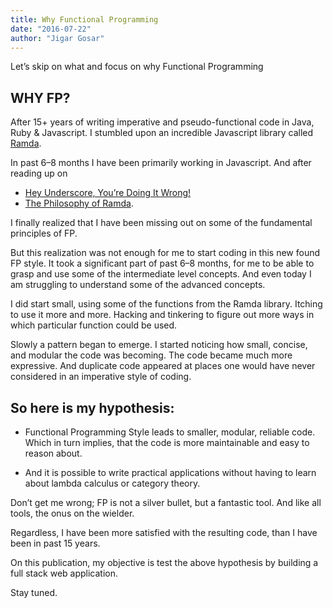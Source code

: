 ```yaml
---
title: Why Functional Programming
date: "2016-07-22"
author: "Jigar Gosar"
---
```


Let’s skip on what and focus on why Functional Programming

## WHY FP?

After 15+ years of writing imperative and pseudo-functional code in Java, Ruby & Javascript. I stumbled upon an incredible Javascript library called [Ramda](http://ramdajs.com/).

In past 6–8 months I have been primarily working in Javascript. And after reading up on

* [Hey Underscore, You’re Doing It Wrong!](https://www.youtube.com/watch?v=m3svKOdZijA&app=desktop)
* [The Philosophy of Ramda](http://fr.umio.us/the-philosophy-of-ramda/).


I finally realized that I have been missing out on some of the fundamental principles of FP.

But this realization was not enough for me to start coding in this new found FP style. It took a significant part of past 6–8 months, for me to be able to grasp and use some of the intermediate level concepts. And even today I am struggling to understand some of the advanced concepts.

I did start small, using some of the functions from the Ramda library. Itching to use it more and more. Hacking and tinkering to figure out more ways in which particular function could be used.

Slowly a pattern began to emerge. I started noticing how small, concise, and modular the code was becoming. The code became much more expressive. And duplicate code appeared at places one would have never considered in an imperative style of coding.

## So here is my hypothesis:

* Functional Programming Style leads to smaller, modular, reliable code. Which in turn implies, that the code is more maintainable and easy to reason about.

* And it is possible to write practical applications without having to learn about lambda calculus or category theory.

Don’t get me wrong; FP is not a silver bullet, but a fantastic tool. And like all tools, the onus on the wielder.

Regardless, I have been more satisfied with the resulting code, than I have been in past 15 years.

On this publication, my objective is test the above hypothesis by building a full stack web application.

Stay tuned.
